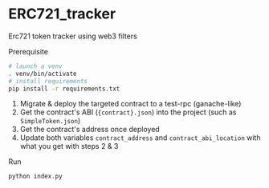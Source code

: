 # ERC721_tracker

Erc721 token tracker using web3 filters

Prerequisite
````bash
# launch a venv
. venv/bin/activate
# install requirements
pip install -r requirements.txt
````

1. Migrate & deploy the targeted contract to a test-rpc (ganache-like) 
2. Get the contract's ABI (`{contract}.json`) into the project (such as `SimpleToken.json`) 
3. Get the contract's address once deployed
4. Update both variables `contract_address` and `contract_abi_location` with what you get with steps 2 & 3

Run
````bash
python index.py
````
